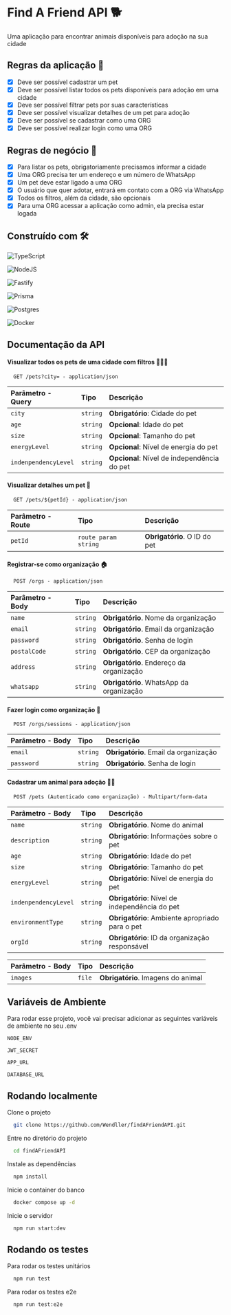 # Find A Friend API 🐕

Uma aplicação para encontrar animais disponíveis para adoção na sua cidade

## Regras da aplicação 📃

- [x] Deve ser possível cadastrar um pet
- [x] Deve ser possível listar todos os pets disponíveis para adoção em uma cidade
- [x] Deve ser possível filtrar pets por suas características
- [x] Deve ser possível visualizar detalhes de um pet para adoção
- [x] Deve ser possível se cadastrar como uma ORG
- [x] Deve ser possível realizar login como uma ORG

## Regras de negócio 📃

- [x] Para listar os pets, obrigatoriamente precisamos informar a cidade
- [x] Uma ORG precisa ter um endereço e um número de WhatsApp
- [x] Um pet deve estar ligado a uma ORG
- [x] O usuário que quer adotar, entrará em contato com a ORG via WhatsApp
- [x] Todos os filtros, além da cidade, são opcionais
- [x] Para uma ORG acessar a aplicação como admin, ela precisa estar logada

## Construído com 🛠

![TypeScript](https://img.shields.io/badge/typescript-%23007ACC.svg?style=for-the-badge&logo=typescript&logoColor=white)

![NodeJS](https://img.shields.io/badge/node.js-6DA55F?style=for-the-badge&logo=node.js&logoColor=white)

![Fastify](https://img.shields.io/badge/fastify-%23000000.svg?style=for-the-badge&logo=fastify&logoColor=white)

![Prisma](https://img.shields.io/badge/Prisma-3982CE?style=for-the-badge&logo=Prisma&logoColor=white)

![Postgres](https://img.shields.io/badge/postgres-%23316192.svg?style=for-the-badge&logo=postgresql&logoColor=white)

![Docker](https://img.shields.io/badge/docker-%230db7ed.svg?style=for-the-badge&logo=docker&logoColor=white)

## Documentação da API

#### Visualizar todos os pets de uma cidade com filtros 🐶🐶🐶

```http
  GET /pets?city= - application/json
```

| Parâmetro - Query    | Tipo     | Descrição                                   |
| :------------------- | :------- | :------------------------------------------ |
| `city`               | `string` | **Obrigatório**: Cidade do pet              |
| `age`                | `string` | **Opcional**: Idade do pet                  |
| `size`               | `string` | **Opcional**: Tamanho do pet                |
| `energyLevel`        | `string` | **Opcional**: Nível de energia do pet       |
| `indenpendencyLevel` | `string` | **Opcional**: Nível de independência do pet |

#### Visualizar detalhes um pet 🐶

```http
  GET /pets/${petId} - application/json
```

| Parâmetro - Route | Tipo                 | Descrição                    |
| :---------------- | :------------------- | :--------------------------- |
| `petId`           | `route param string` | **Obrigatório**. O ID do pet |

#### Registrar-se como organização 🏠

```http
  POST /orgs - application/json
```

| Parâmetro - Body | Tipo     | Descrição                                |
| :--------------- | :------- | :--------------------------------------- |
| `name`           | `string` | **Obrigatório**. Nome da organização     |
| `email`          | `string` | **Obrigatório**. Email da organização    |
| `password`       | `string` | **Obrigatório**. Senha de login          |
| `postalCode`     | `string` | **Obrigatório**. CEP da organização      |
| `address`        | `string` | **Obrigatório**. Endereço da organização |
| `whatsapp`       | `string` | **Obrigatório**. WhatsApp da organização |

#### Fazer login como organização 🔐

```http
  POST /orgs/sessions - application/json
```

| Parâmetro - Body | Tipo     | Descrição                             |
| :--------------- | :------- | :------------------------------------ |
| `email`          | `string` | **Obrigatório**. Email da organização |
| `password`       | `string` | **Obrigatório**. Senha de login       |

#### Cadastrar um animal para adoção 🐕‍🦺

```http
  POST /pets (Autenticado como organização) - Multipart/form-data
```

| Parâmetro - Body     | Tipo     | Descrição                                       |
| :------------------- | :------- | :---------------------------------------------- |
| `name`               | `string` | **Obrigatório**. Nome do animal                 |
| `description`        | `string` | **Obrigatório**: Informações sobre o pet        |
| `age`                | `string` | **Obrigatório**: Idade do pet                   |
| `size`               | `string` | **Obrigatório**: Tamanho do pet                 |
| `energyLevel`        | `string` | **Obrigatório**: Nível de energia do pet        |
| `indenpendencyLevel` | `string` | **Obrigatório**: Nível de independência do pet  |
| `environmentType`    | `string` | **Obrigatório**: Ambiente apropriado para o pet |
| `orgId`              | `string` | **Obrigatório**: ID da organização responsável  |

| Parâmetro - Body | Tipo   | Descrição                          |
| :--------------- | :----- | :--------------------------------- |
| `images`         | `file` | **Obrigatório**. Imagens do animal |

## Variáveis de Ambiente

Para rodar esse projeto, você vai precisar adicionar as seguintes variáveis de ambiente no seu .env

`NODE_ENV`

`JWT_SECRET`

`APP_URL`

`DATABASE_URL`

## Rodando localmente

Clone o projeto

```bash
  git clone https://github.com/Wendller/findAFriendAPI.git
```

Entre no diretório do projeto

```bash
  cd findAFriendAPI
```

Instale as dependências

```bash
  npm install
```

Inicie o container do banco

```bash
  docker compose up -d
```

Inicie o servidor

```bash
  npm run start:dev
```

## Rodando os testes

Para rodar os testes unitários

```bash
  npm run test
```

Para rodar os testes e2e

```bash
  npm run test:e2e
```
